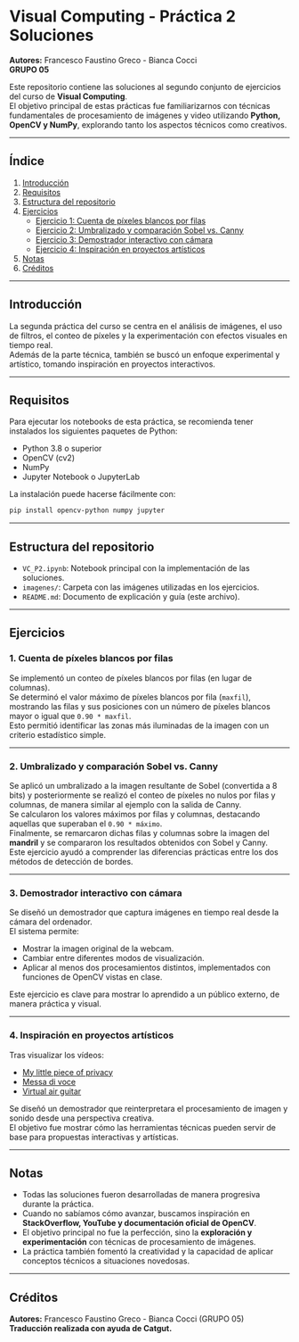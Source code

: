 # Visual Computing - Práctica 2 Soluciones  

**Autores:** Francesco Faustino Greco - Bianca Cocci  
**GRUPO 05**

Este repositorio contiene las soluciones al segundo conjunto de ejercicios del curso de **Visual Computing**.  
El objetivo principal de estas prácticas fue familiarizarnos con técnicas fundamentales de procesamiento de imágenes y video utilizando **Python, OpenCV y NumPy**, explorando tanto los aspectos técnicos como creativos.  

---

## Índice  

1. [Introducción](#introducción)  
2. [Requisitos](#requisitos)  
3. [Estructura del repositorio](#estructura-del-repositorio)  
4. [Ejercicios](#ejercicios)  
   - [Ejercicio 1: Cuenta de píxeles blancos por filas](#1-cuenta-de-píxeles-blancos-por-filas)  
   - [Ejercicio 2: Umbralizado y comparación Sobel vs. Canny](#2-umbralizado-y-comparación-sobel-vs-canny)  
   - [Ejercicio 3: Demostrador interactivo con cámara](#3-demostrador-interactivo-con-cámara)  
   - [Ejercicio 4: Inspiración en proyectos artísticos](#4-inspiración-en-proyectos-artísticos)  
5. [Notas](#notas)  
6. [Créditos](#créditos)  

---

## Introducción  

La segunda práctica del curso se centra en el análisis de imágenes, el uso de filtros, el conteo de píxeles y la experimentación con efectos visuales en tiempo real.  
Además de la parte técnica, también se buscó un enfoque experimental y artístico, tomando inspiración en proyectos interactivos.  

---

## Requisitos  

Para ejecutar los notebooks de esta práctica, se recomienda tener instalados los siguientes paquetes de Python:  

- Python 3.8 o superior  
- OpenCV (cv2)  
- NumPy  
- Jupyter Notebook o JupyterLab  

La instalación puede hacerse fácilmente con:  

```bash
pip install opencv-python numpy jupyter
```

---

## Estructura del repositorio  

- `VC_P2.ipynb`: Notebook principal con la implementación de las soluciones.  
- `imagenes/`: Carpeta con las imágenes utilizadas en los ejercicios.  
- `README.md`: Documento de explicación y guía (este archivo).  

---

## Ejercicios  

### 1. Cuenta de píxeles blancos por filas  
Se implementó un conteo de píxeles blancos por filas (en lugar de columnas).  
Se determinó el valor máximo de píxeles blancos por fila (`maxfil`), mostrando las filas y sus posiciones con un número de píxeles blancos mayor o igual que `0.90 * maxfil`.  
Esto permitió identificar las zonas más iluminadas de la imagen con un criterio estadístico simple.  

---

### 2. Umbralizado y comparación Sobel vs. Canny  
Se aplicó un umbralizado a la imagen resultante de Sobel (convertida a 8 bits) y posteriormente se realizó el conteo de píxeles no nulos por filas y columnas, de manera similar al ejemplo con la salida de Canny.  
Se calcularon los valores máximos por filas y columnas, destacando aquellas que superaban el `0.90 * máximo`.  
Finalmente, se remarcaron dichas filas y columnas sobre la imagen del **mandril** y se compararon los resultados obtenidos con Sobel y Canny.  
Este ejercicio ayudó a comprender las diferencias prácticas entre los dos métodos de detección de bordes.  

---

### 3. Demostrador interactivo con cámara  
Se diseñó un demostrador que captura imágenes en tiempo real desde la cámara del ordenador.  
El sistema permite:  

- Mostrar la imagen original de la webcam.  
- Cambiar entre diferentes modos de visualización.  
- Aplicar al menos dos procesamientos distintos, implementados con funciones de OpenCV vistas en clase.  

Este ejercicio es clave para mostrar lo aprendido a un público externo, de manera práctica y visual.  

---

### 4. Inspiración en proyectos artísticos  
Tras visualizar los vídeos:  

- [My little piece of privacy](https://www.niklasroy.com/project/88/my-little-piece-of-privacy)  
- [Messa di voce](https://youtu.be/GfoqiyB1ndE?feature=shared)  
- [Virtual air guitar](https://youtu.be/FIAmyoEpV5c?feature=shared)  

Se diseñó un demostrador que reinterpretara el procesamiento de imagen y sonido desde una perspectiva creativa.  
El objetivo fue mostrar cómo las herramientas técnicas pueden servir de base para propuestas interactivas y artísticas.  

---

## Notas  

- Todas las soluciones fueron desarrolladas de manera progresiva durante la práctica.  
- Cuando no sabíamos cómo avanzar, buscamos inspiración en **StackOverflow, YouTube y documentación oficial de OpenCV**.  
- El objetivo principal no fue la perfección, sino la **exploración y experimentación** con técnicas de procesamiento de imágenes.  
- La práctica también fomentó la creatividad y la capacidad de aplicar conceptos técnicos a situaciones novedosas.  

---

## Créditos  

**Autores:** Francesco Faustino Greco - Bianca Cocci (GRUPO 05)  
**Traducción realizada con ayuda de Catgut.**  

